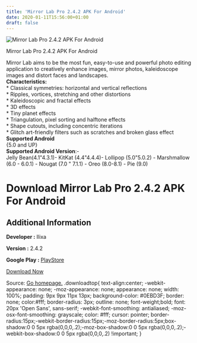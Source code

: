 ```yaml
---
title: 'Mirror Lab Pro 2.4.2 APK For Android'
date: 2020-01-11T15:56:00+01:00
draft: false
---
```


![Mirror Lab Pro 2.4.2 APK For Android](https://i2.wp.com/apkhome.net/wp-content/uploads/2020/01/Mirror-Lab-Pro-2.4.2.png "Mirror Lab Pro 2.4.2 APK For Android")

  

Mirror Lab Pro 2.4.2 APK For Android

Mirror Lab aims to be the most fun, easy-to-use and powerful photo editing application to creatively enhance images, mirror photos, kaleidoscope images and distort faces and landscapes.  
**Characteristics:**  
\* Classical symmetries: horizontal and vertical reflections  
\* Ripples, vortices, stretching and other distortions  
\* Kaleidoscopic and fractal effects  
\* 3D effects  
\* Tiny planet effects  
\* Triangulation, pixel sorting and halftone effects  
\* Shape cutouts, including concentric iterations  
\* Glitch art-friendly filters such as scratches and broken glass effect  
**Supported Android**  
{5.0 and UP}  
**Supported Android Version**:-  
Jelly Bean(4.1"4.3.1)- KitKat (4.4"4.4.4)- Lollipop (5.0"5.0.2) - Marshmallow (6.0 - 6.0.1) - Nougat (7.0 " 7.1.1) - Oreo (8.0-8.1) - Pie (9.0)

Download Mirror Lab Pro 2.4.2 APK For Android
=============================================

Additional Information
----------------------

**Developer :** Ilixa

**Version :** 2.4.2

**Google Play :** [PlayStore](https://play.google.com/store/apps/details?id=com.ilixa.mirror&hl=en)

  

[Download Now](https://store4app.co/post/mirror-lab-pro-2-4-2-apk-for-android_1578749926)

  
Source: [Go homepage.](https://store4app.co/post/mirror-lab-pro-2-4-2-apk-for-android_1578749926) .downloadtop{ text-align:center; -webkit-appearance: none; -moz-appearance: none; appearance: none; width: 100%; padding: 9px 9px 11px 13px; background-color: #0EBD3F; border: none; color:#fff; border-radius: 3px; outline: none; font-weight;bold; font: 20px 'Open Sans', sans-serif; -webkit-font-smoothing: antialiased; -moz-osx-font-smoothing: grayscale; color: #fff; cursor: pointer; border-radius:15px;-webkit-border-radius:15px;-moz-border-radius:5px;box-shadow:0 0 5px rgba(0,0,0,.2);-moz-box-shadow:0 0 5px rgba(0,0,0,.2);-webkit-box-shadow:0 0 5px rgba(0,0,0,.2) !important; }